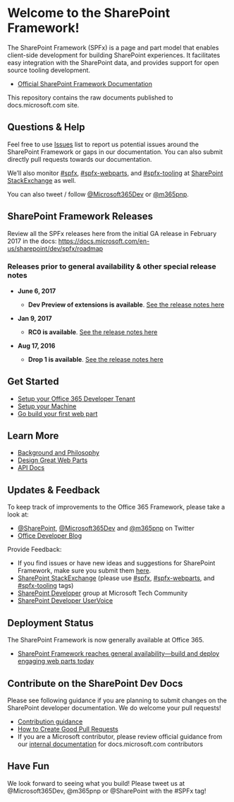 # Welcome to the SharePoint Framework!

The SharePoint Framework (SPFx) is a page and part model that enables client-side development for building SharePoint experiences. It facilitates easy integration with the SharePoint data, and provides support for open source tooling development.

* [Official SharePoint Framework Documentation](https://aka.ms/spfx)

This repository contains the raw documents published to docs.microsoft.com site.

## Questions & Help

Feel free to use [Issues]((https://github.com/SharePoint/sp-dev-docs/issues)) list to report us potential issues around the SharePoint Framework or gaps in our documentation. You can also submit directly pull requests towards our documentation. 

We’ll also monitor [#spfx](http://sharepoint.stackexchange.com/tags/spfx/), [#spfx-webparts](http://sharepoint.stackexchange.com/tags/spfx-webparts/), and [#spfx-tooling](http://sharepoint.stackexchange.com/tags/spfx-tooling/) at [SharePoint StackExchange](http://sharepoint.stackexchange.com/) as well.

You can also tweet / follow [@Microsoft365Dev](https://twitter.com/Microsoft365Dev) or [@m365pnp](https://twitter.com/m365pnp).

## SharePoint Framework Releases

Review all the SPFx releases here from the initial GA release in February 2017 in the docs: https://docs.microsoft.com/en-us/sharepoint/dev/spfx/roadmap

### Releases prior to general availability & other special release notes

* **June 6, 2017**
  * **Dev Preview of extensions is available**.  [See the release notes here](https://github.com/SharePoint/sp-dev-docs/wiki/Release-Notes---Extensions-Dev-Preview-Drop-1)

* **Jan 9, 2017**
  * **RC0 is available**.  [See the release notes here](https://github.com/SharePoint/sp-dev-docs/wiki/Release-Notes-RC0)

* **Aug 17, 2016**
  * **Drop 1 is available**.  [See the release notes here](https://github.com/SharePoint/sp-dev-docs/wiki/Drop-1)

## Get Started

* [Setup your Office 365 Developer Tenant](https://docs.microsoft.com/sharepoint/dev/spfx/set-up-your-developer-tenant)
* [Setup your Machine](https://docs.microsoft.com/sharepoint/dev/spfx/set-up-your-development-environment)
* [Go build your first web part](https://docs.microsoft.com/sharepoint/dev/spfx/web-parts/get-started/build-a-hello-world-web-part)


## Learn More

* [Background and Philosophy](https://docs.microsoft.com/sharepoint/dev/spfx/sharepoint-framework-overview)
* [Design Great Web Parts](https://docs.microsoft.com/sharepoint/dev/design/design-guidance-overview)
* [API Docs](https://docs.microsoft.com/javascript/api/sp-application-base)

## Updates & Feedback

To keep track of improvements to the Office 365 Framework, please take a look at:

* [@SharePoint](https://twitter.com/sharepoint), [@Microsoft365Dev](https://twitter.com/Microsoft365Dev) and [@m365pnp](https://twitter.com/m365pnp) on Twitter
* [Office Developer Blog](https://developer.microsoft.com/en-us/office/blogs/)

Provide Feedback:

* If you find issues or have new ideas and suggestions for SharePoint Framework, make sure you submit them [here](https://github.com/SharePoint/sp-dev-docs/issues).
* [SharePoint StackExchange](http://sharepoint.stackexchange.com/) (please use [#spfx](http://sharepoint.stackexchange.com/tags/spfx/), [#spfx-webparts](http://sharepoint.stackexchange.com/tags/spfx-webparts/), and [#spfx-tooling](http://sharepoint.stackexchange.com/tags/spfx-tooling/) tags)
* [SharePoint Developer](https://techcommunity.microsoft.com/t5/SharePoint-Developer/bd-p/SharePointDev) group at Microsoft Tech Community
* [SharePoint Developer UserVoice](https://sharepoint.uservoice.com/forums/329220-sharepoint-dev-platform)

## Deployment Status
The SharePoint Framework is now generally available at Office 365.

- [SharePoint Framework reaches general availability—build and deploy engaging web parts today](https://blogs.office.com/2017/02/23/sharepoint-framework-reaches-general-availability-build-and-deploy-engaging-web-parts-today/)

## Contribute on the SharePoint Dev Docs

Please see following guidance if you are planning to submit changes on the SharePoint developer documentation. We do welcome your pull requests!

* [Contribution guidance](https://github.com/SharePoint/sp-dev-docs/blob/master/.github/CONTRIBUTING.md)
* [How to Create Good Pull Requests](https://github.com/SharePoint/sp-dev-docs/wiki/How-to-Create-Good-Pull-Requests)
* If you are a Microsoft contributor, please review official guidance from our [internal documentation](https://review.docs.microsoft.com/en-us/help/contribute/?branch=master) for docs.microsoft.com contributors

## Have Fun

We look forward to seeing what you build! Please tweet us at @Microsoft365Dev, @m365pnp or @SharePoint with the #SPFx tag!
